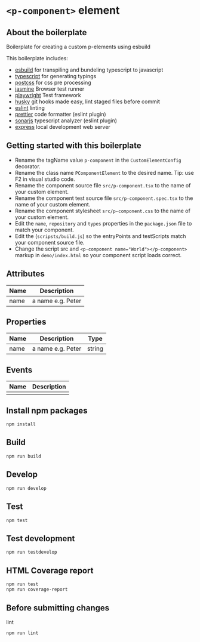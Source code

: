 # `<p-component>` element

## About the boilerplate

Boilerplate for creating a custom p-elements using esbuild

This boilerplate includes:

- [esbuild](https://esbuild.github.io/) for transpiling and bundeling typescript to javascript
- [typescript](https://www.typescriptlang.org/) for generating typings
- [postcss](https://postcss.org/) for css pre processing
- [jasmine](https://jasmine.github.io/) Browser test runner
- [playwright](https://playwright.dev/) Test framework
- [husky](https://typicode.github.io/husky/) git hooks made easy, lint staged files before commit
- [eslint](https://eslint.org/) linting
- [prettier](https://prettier.io/) code formatter (eslint plugin)
- [sonarjs](https://github.com/SonarSource/eslint-plugin-sonarjs) typescript analyzer (eslint plugin)
- [express](https://expressjs.com/) local development web server

## Getting started with this boilerplate

- Rename the tagName value `p-component` in the `CustomElementConfig` decorator.
- Rename the class name `PComponentElement` to the desired name. Tip: use F2 in visual studio code.
- Rename the component source file `src/p-component.tsx` to the name of your custom element.
- Rename the component test source file `src/p-component.spec.tsx` to the name of your custom element.
- Rename the component stylesheet `src/p-component.css` to the name of your custom element.
- Edit the `name`, `repository` and `types` properties in the `package.json` file to match your component.
- Edit the (`scripsts/build.js`) so the entryPoints and testScripts match your component source file.
- Change the script src and `<p-component name="World"></p-component>` markup in `demo/index.html` so your component script loads correct.

## Attributes

| Name | Description       |
| ---- | ----------------- |
| name | a name e.g. Peter |

## Properties

| Name | Description       | Type   |
| ---- | ----------------- | ------ |
| name | a name e.g. Peter | string |

## Events

| Name | Description |
| ---- | ----------- |
|      |             |

## Install npm packages

```
npm install
```

## Build

```
npm run build
```

## Develop

```
npm run develop
```

## Test

```
npm test
```

## Test development

```
npm run testdevelop
```

## HTML Coverage report

```
npm run test
npm run coverage-report
```

## Before submitting changes

lint

```
npm run lint
```
